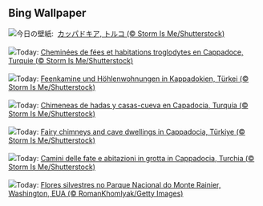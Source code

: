 ## Bing Wallpaper
![](https://www.bing.com/th?id=OHR.CappadociaRocks_JA-JP5563518724_UHD.jpg&w=1000)今日の壁紙: &nbsp;[カッパドキア, トルコ (© Storm Is Me/Shutterstock)](https://www.bing.com/th?id=OHR.CappadociaRocks_JA-JP5563518724_UHD.jpg)
<br><br/>
![](https://www.bing.com/th?id=OHR.CappadociaRocks_FR-FR1620184980_UHD.jpg&w=1000)Today: [Cheminées de fées et habitations troglodytes en Cappadoce, Turquie (© Storm Is Me/Shutterstock)](https://www.bing.com/th?id=OHR.CappadociaRocks_FR-FR1620184980_UHD.jpg)
<br><br/>
![](https://www.bing.com/th?id=OHR.CappadociaRocks_DE-DE6351998618_UHD.jpg&w=1000)Today: [Feenkamine und Höhlenwohnungen in Kappadokien, Türkei (© Storm Is Me/Shutterstock)](https://www.bing.com/th?id=OHR.CappadociaRocks_DE-DE6351998618_UHD.jpg)
<br><br/>
![](https://www.bing.com/th?id=OHR.CappadociaRocks_ES-ES4124443837_UHD.jpg&w=1000)Today: [Chimeneas de hadas y casas-cueva en Capadocia, Turquía (© Storm Is Me/Shutterstock)](https://www.bing.com/th?id=OHR.CappadociaRocks_ES-ES4124443837_UHD.jpg)
<br><br/>
![](https://www.bing.com/th?id=OHR.CappadociaRocks_EN-GB3775326662_UHD.jpg&w=1000)Today: [Fairy chimneys and cave dwellings in Cappadocia, Türkiye (© Storm Is Me/Shutterstock)](https://www.bing.com/th?id=OHR.CappadociaRocks_EN-GB3775326662_UHD.jpg)
<br><br/>
![](https://www.bing.com/th?id=OHR.CappadociaRocks_IT-IT4089475911_UHD.jpg&w=1000)Today: [Camini delle fate e abitazioni in grotta in Cappadocia, Turchia (© Storm Is Me/Shutterstock)](https://www.bing.com/th?id=OHR.CappadociaRocks_IT-IT4089475911_UHD.jpg)
<br><br/>
![](https://www.bing.com/th?id=OHR.RainierWildflowers_PT-BR9770254578_UHD.jpg&w=1000)Today: [Flores silvestres no Parque Nacional do Monte Rainier, Washington, EUA (© RomanKhomlyak/Getty Images)](https://www.bing.com/th?id=OHR.RainierWildflowers_PT-BR9770254578_UHD.jpg)
<br><br/>
